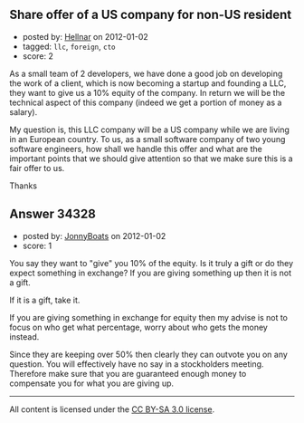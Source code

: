## Share offer of a US company for non-US resident

- posted by: [Hellnar](https://stackexchange.com/users/-1/5546-hellnar) on 2012-01-02
- tagged: `llc`, `foreign`, `cto`
- score: 2

As a small team of 2 developers, we have done a good job on developing the work of a client, which is now becoming a startup and founding a LLC, they want to give us a 10% equity of the company. In return we will be the technical aspect of this company (indeed we get a portion of money as a salary).

My question is, this LLC company will be a US company while we are living in an European country. To us, as a small software company of two young software engineers, how shall we handle this offer and what are the important points that we should give attention so that we make sure this is a fair offer to us. 

Thanks


## Answer 34328

- posted by: [JonnyBoats](https://stackexchange.com/users/-1/3100-jonnyboats) on 2012-01-02
- score: 1

You say they want to "give" you 10% of the equity. Is it truly a gift or do they expect something in exchange? If you are giving something up then it is not a gift.

If it is a gift, take it.

If you are giving something in exchange for equity then my advise is not to focus on who get what percentage, worry about who gets the money instead.

Since they are keeping over 50% then clearly they can outvote you on any question. You will effectively have no say in a stockholders meeting. Therefore make sure that you are guaranteed enough money to compensate you for what you are giving up.



---

All content is licensed under the [CC BY-SA 3.0 license](https://creativecommons.org/licenses/by-sa/3.0/).
